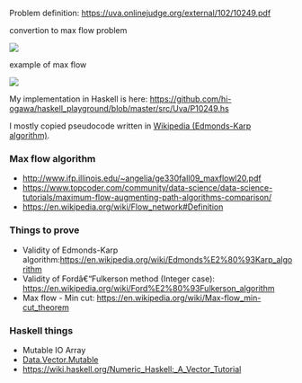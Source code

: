 <!--
{
  "title": "UVA 10249: Grand Dinner",
  "date": "2016-04-10T04:29:44.000Z",
  "category": "",
  "tags": [
    "algorithm",
    "haskell",
    "graph",
    "max-flow"
  ],
  "draft": false
}
-->

Problem definition: https://uva.onlinejudge.org/external/102/10249.pdf

convertion to max flow problem

![](https://hiogawa-blog.s3.amazonaws.com/2016/Apr/Photo_Apr_06__13_29_23-1459917100152.jpg)

example of max flow

![](https://hiogawa-blog.s3.amazonaws.com/2016/Apr/2016_04_10_22_04_56-1460294822315.jpg)

My implementation in Haskell is here: https://github.com/hi-ogawa/haskell_playground/blob/master/src/Uva/P10249.hs

I mostly copied pseudocode written in [Wikipedia (Edmonds-Karp algorithm)](https://en.wikipedia.org/wiki/Edmonds%E2%80%93Karp_algorithm).

### Max flow algorithm

- http://www.ifp.illinois.edu/~angelia/ge330fall09_maxflowl20.pdf
- https://www.topcoder.com/community/data-science/data-science-tutorials/maximum-flow-augmenting-path-algorithms-comparison/
- https://en.wikipedia.org/wiki/Flow_network#Definition

### Things to prove

- Validity of Edmonds-Karp algorithm:https://en.wikipedia.org/wiki/Edmonds%E2%80%93Karp_algorithm
- Validity of Fordâ€“Fulkerson method (Integer case): https://en.wikipedia.org/wiki/Ford%E2%80%93Fulkerson_algorithm
- Max flow - Min cut: https://en.wikipedia.org/wiki/Max-flow_min-cut_theorem

### Haskell things

- Mutable IO Array
- [Data.Vector.Mutable](https://hackage.haskell.org/package/vector-0.11.0.0/docs/Data-Vector-Mutable.html)
- https://wiki.haskell.org/Numeric_Haskell:_A_Vector_Tutorial